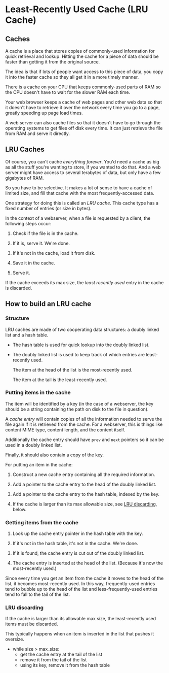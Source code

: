 # Least-Recently Used Cache (LRU Cache)

## Caches

A cache is a place that stores copies of commonly-used information for quick
retrieval and lookup. Hitting the cache for a piece of data should be faster
than getting it from the original source.

The idea is that if lots of people want access to this piece of data, you copy
it into the faster cache so they all get it in a more timely manner.

There is a cache on your CPU that keeps commonly-used parts of RAM so the CPU
doesn't have to wait for the slower RAM each time.

Your web browser keeps a cache of web pages and other web data so that it
doesn't have to retrieve it over the network every time you go to a page,
greatly speeding up page load times.

A web server can also cache files so that it doesn't have to go through the
operating systems to get files off disk every time. It can just retrieve the
file from RAM and serve it directly.

## LRU Caches

Of course, you can't cache _everything_ _forever_. You'd need a cache as big as
all the stuff you're wanting to store, if you wanted to do that. And a web
server might have access to several terabytes of data, but only have a few
gigabytes of RAM.

So you have to be selective. It makes a lot of sense to have a cache of limited
size, and fill that cache with the most frequently-accessed data. 

One strategy for doing this is called an _LRU cache_. This cache type has a
fixed number of entries (or size in bytes).

In the context of a webserver, when a file is requested by a client, the
following steps occur:

1. Check if the file is in the cache.

2. If it is, serve it. We're done.

3. If it's not in the cache, load it from disk.

4. Save it in the cache.

5. Serve it.

If the cache exceeds its max size, the _least recently used_ entry in the cache
is discarded.

## How to build an LRU cache

### Structure

LRU caches are made of two cooperating data structures: a doubly linked list and
a hash table.

* The hash table is used for quick lookup into the doubly linked list.

* The doubly linked list is used to keep track of which entries are
  least-recently used.
  
  The item at the head of the list is the most-recently used.
  
  The item at the tail is the least-recently used.

### Putting items in the cache

The item will be identified by a key (in the case of a webserver, the key should
be a string containing the path on disk to the file in question).

A _cache entry_ will contain copies of all the information needed to serve the
file again if it is retrieved from the cache. For a webserver, this is things
like content MIME type, content length, and the content itself.

Additionally the cache entry should have `prev` and `next` pointers so it can be
used in a doubly linked list.

Finally, it should also contain a copy of the key.

For putting an item in the cache:

1. Construct a new cache entry containing all the required information.

2. Add a pointer to the cache entry to the head of the doubly linked list.

3. Add a pointer to the cache entry to the hash table, indexed by the key.

4. If the cache is larger than its max allowable size, see [LRU
   discarding](#lru-discarding), below.

### Getting items from the cache

1. Look up the cache entry pointer in the hash table with the key.

2. If it's not in the hash table, it's not in the cache. We're done.

3. If it is found, the cache entry is cut out of the doubly linked list.

4. The cache entry is inserted at the head of the list. (Because it's now the
   most-recently used.)

Since every time you get an item from the cache it moves to the head of the
list, it becomes most-recently used. In this way, frequently-used entries tend
to bubble up to the head of the list and less-frequently-used entries tend to
fall to the tail of the list.

### LRU discarding

If the cache is larger than its allowable max size, the least-recently used
items must be discarded.

This typically happens when an item is inserted in the list that pushes it oversize.

* while size > max_size:
  * get the cache entry at the tail of the list
  * remove it from the tail of the list
  * using its key, remove it from the hash table